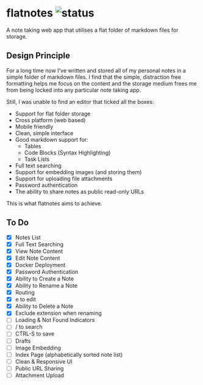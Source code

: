 # flatnotes ![status](https://img.shields.io/badge/status-under%20development-orange)

A note taking web app that utilises a flat folder of markdown files for storage.

## Design Principle

For a long time now I've written and stored all of my personal notes in a simple folder of markdown files. I find that the simple, distraction free formatting helps me focus on the content and the storage medium frees me from being locked into any particular note taking app.

Still, I was unable to find an editor that ticked all the boxes:

* Support for flat folder storage
* Cross platform (web based)
* Mobile friendly
* Clean, simple interface
* Good markdown support for:
  * Tables
  * Code Blocks (Syntax Highlighting)
  * Task Lists
* Full text searching
* Support for embedding images (and storing them)
* Support for uploading file attachments
* Password authentication
* The ability to share notes as public read-only URLs

This is what flatnotes aims to achieve.

## To Do

* [x] Notes List
* [x] Full Text Searching
* [x] View Note Content
* [x] Edit Note Content
* [x] Docker Deployment
* [x] Password Authentication
* [x] Ability to Create a Note
* [x] Ability to Rename a Note
* [x] Routing
* [x] e to edit
* [x] Ability to Delete a Note
* [x] Exclude extension when renaming
* [ ] Loading & Not Found Indicators
* [ ] / to search
* [ ] CTRL-S to save
* [ ] Drafts
* [ ] Image Embedding
* [ ] Index Page (alphabetically sorted note list)
* [ ] Clean & Responsive UI
* [ ] Public URL Sharing
* [ ] Attachment Upload
